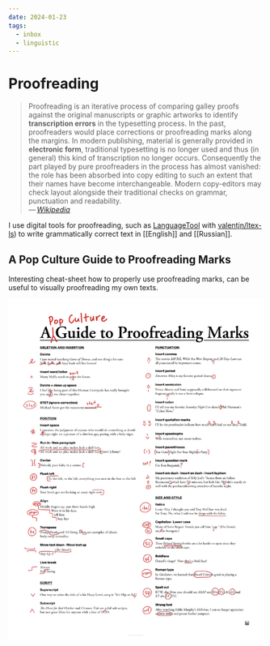 ```yaml
---
date: 2024-01-23
tags:
  - inbox
  - linguistic
---
```

# Proofreading

> Proofreading is an iterative process of comparing galley proofs against the
> original manuscripts or graphic artworks to identify **transcription errors**
> in the typesetting process. In the past, proofreaders would place corrections
> or proofreading marks along the margins. In modern publishing, material is
> generally provided in **electronic form**, traditional typesetting is no
> longer used and thus (in general) this kind of transcription no longer occurs.
> Consequently the part played by pure proofreaders in the process has almost
> vanished: the role has been absorbed into copy editing to such an extent that
> their names have become interchangeable. Modern copy-editors may check layout
> alongside their traditional checks on grammar, punctuation and readability.\
> — <cite>[Wikipedia](https://en.wikipedia.org/wiki/Proofreading)</cite>

I use digital tools for proofreading, such as
[LanguageTool](https://languagetool.org/ru) with
[valentjn/ltex-ls](https://github.com/valentjn/ltex-ls)) to write grammatically
correct text in [[English]] and [[Russian]].

## A Pop Culture Guide to Proofreading Marks

Interesting cheat-sheet how to properly use proofreading marks, can be useful
to visually proofreading my own texts.

[![A Pop Culture Guide to Proofreading Marks](./img/ref-Proofreading.webp)](https://popchart.co/products/a-pop-culture-guide-to-proofreading-marks)
